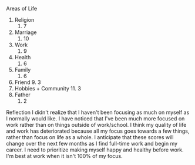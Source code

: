 Areas of Life
1. Religion
	1. 7
2. Marriage
	1. 10
3. Work
	1. 9
4. Health
	1. 6
5. Family
	1. 6
6. Friend
	9. 3
7. Hobbies + Community
	11. 3
8. Father
	1. 2


Reflection
I didn't realize that I haven't been focusing as much on myself as I normally would like. I have noticed that I've been much more focused on work rather than on things outside of work/school. I think my quality of life and work has deteriorated because all my focus goes towards a few things, rather than focus on life as a whole. I anticipate that these scores will change over the next few months as I find full-time work and begin my career. I need to prioritize making myself happy and healthy before work. I'm best at work when it isn't 100% of my focus. 